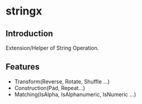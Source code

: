 # stringx 

## Introduction
Extension/Helper of String Operation.

## Features
- Transform(Reverse, Rotate, Shuffle ...)
- Construction(Pad, Repeat...)
- Matching(IsAlpha, IsAlphanumeric, IsNumeric ...)
